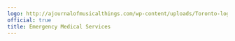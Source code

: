 ```yaml
---
logo: http://ajournalofmusicalthings.com/wp-content/uploads/Toronto-logo.png
official: true
title: Emergency Medical Services
---
```

